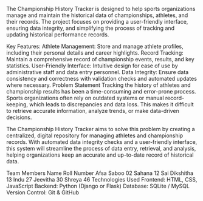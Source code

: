 The Championship History Tracker is designed to help sports organizations manage and maintain the historical data of championships, athletes, and their records. The project focuses on providing a user-friendly interface, ensuring data integrity, and simplifying the process of tracking and updating historical performance records.

Key Features:
Athlete Management: Store and manage athlete profiles, including their personal details and career highlights.
Record Tracking: Maintain a comprehensive record of championship events, results, and key statistics.
User-Friendly Interface: Intuitive design for ease of use by administrative staff and data entry personnel.
Data Integrity: Ensure data consistency and correctness with validation checks and automated updates where necessary.
Problem Statement
Tracking the history of athletes and championship results has been a time-consuming and error-prone process. Sports organizations often rely on outdated systems or manual record-keeping, which leads to discrepancies and data loss. This makes it difficult to retrieve accurate information, analyze trends, or make data-driven decisions.

The Championship History Tracker aims to solve this problem by creating a centralized, digital repository for managing athletes and championship records. With automated data integrity checks and a user-friendly interface, this system will streamline the process of data entry, retrieval, and analysis, helping organizations keep an accurate and up-to-date record of historical data.

Team Members
Name	Roll Number
Afsa Saboo	02
Sahana	12
Sai Dikshitha	13
Indu	27
Jeevitha	30
Shreya	46
Technologies Used
Frontend: HTML, CSS, JavaScript
Backend: Python (Django or Flask)
Database: SQLite / MySQL
Version Control: Git & GitHub
